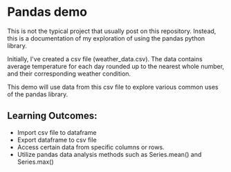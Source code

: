 # Pandas demo
<p>This is not the typical project that usually post on this repository. Instead, this is a documentation of my 
exploration of using the pandas python library.</p>

<p>Initially, I've created a csv file (weather_data.csv). The data contains average temperature for each day rounded 
up to the nearest whole number, and their corresponding weather condition.</p>

<p>This demo will use data from this csv file to explore various common uses of the pandas library.</p>

## Learning Outcomes:
- Import csv file to dataframe
- Export dataframe to csv file
- Access certain data from specific columns or rows.
- Utilize pandas data analysis methods such as Series.mean() and Series.max()